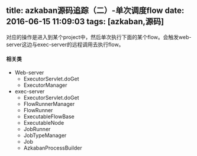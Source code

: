 title: azkaban源码追踪（二）-单次调度flow
date: 2016-06-15 11:09:03
tags: [azkaban,源码]
---
对应的操作是进入到某个project中，然后单次执行下面的某个flow。会触发web-server这边与exec-server的远程调用去执行flow。

#### 相关类
- Web-server
    - ExecutorServlet.doGet
    - ExecutorManager
- exec-server
    - ExecutorServlet.doGet
    - FlowRunnerManager
    - FlowRunner
    - ExecutableFlowBase
    - ExecutableNode
    - JobRunner
    - JobTypeManager
    - Job
    - AzkabanProcessBuilder

#### 

